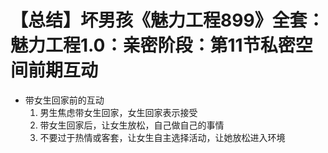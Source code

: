 # 【总结】坏男孩《魅力工程899》全套：魅力工程1.0：亲密阶段：第11节私密空间前期互动

-   带女生回家前的互动
    1.  男生焦虑带女生回家，女生回家表示接受
    2.  带女生回家后，让女生放松，自己做自己的事情
    3.  不要过于热情或客套，让女生自主选择活动，让她放松进入环境